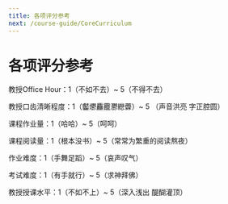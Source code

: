 ```yaml
---
title: 各项评分参考
next: /course-guide/CoreCurriculum
---
```


# 各项评分参考

教授Office Hour：1（不如不去）~  5（不得不去）

教授口齿清晰程度：1（齾爩麤龗灪纞虋）~  5 （声音洪亮 字正腔圆）

课程作业量：1（哈哈）~  5（呵呵）

课程阅读量：1（根本没书）~  5（常常为繁重的阅读熬夜）

作业难度：1（手舞足蹈）~  5（哀声叹气）

考试难度：1（有手就行）~  5（求神拜佛）

教授授课水平：1（不如不上）~  5（深入浅出 醍醐灌顶）
